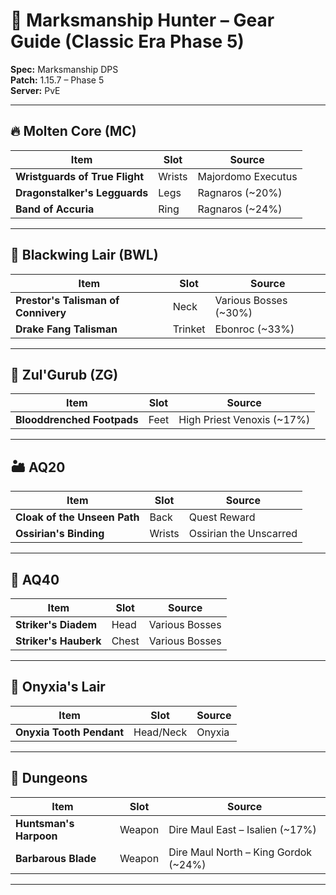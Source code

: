 # 🏹 Marksmanship Hunter – Gear Guide (Classic Era Phase 5)

**Spec:** Marksmanship DPS  
**Patch:** 1.15.7 – Phase 5  
**Server:** PvE  

---

## 🔥 Molten Core (MC)
| Item | Slot | Source |
|------|------|--------|
| **Wristguards of True Flight** | Wrists | Majordomo Executus |
| **Dragonstalker's Legguards** | Legs | Ragnaros (~20%) |
| **Band of Accuria** | Ring | Ragnaros (~24%) |

---

## 🐉 Blackwing Lair (BWL)
| Item | Slot | Source |
|------|------|--------|
| **Prestor's Talisman of Connivery** | Neck | Various Bosses (~30%) |
| **Drake Fang Talisman** | Trinket | Ebonroc (~33%) |

---

## 🐍 Zul'Gurub (ZG)
| Item | Slot | Source |
|------|------|--------|
| **Blooddrenched Footpads** | Feet | High Priest Venoxis (~17%) |

---

## 🏜️ AQ20
| Item | Slot | Source |
|------|------|--------|
| **Cloak of the Unseen Path** | Back | Quest Reward |
| **Ossirian's Binding** | Wrists | Ossirian the Unscarred |

---

## 🏯 AQ40
| Item | Slot | Source |
|------|------|--------|
| **Striker's Diadem** | Head | Various Bosses |
| **Striker's Hauberk** | Chest | Various Bosses |

---

## 🐲 Onyxia's Lair
| Item | Slot | Source |
|------|------|--------|
| **Onyxia Tooth Pendant** | Head/Neck | Onyxia |

---

## 🏰 Dungeons
| Item | Slot | Source |
|------|------|--------|
| **Huntsman's Harpoon** | Weapon | Dire Maul East – Isalien (~17%) |
| **Barbarous Blade** | Weapon | Dire Maul North – King Gordok (~24%) |

---
